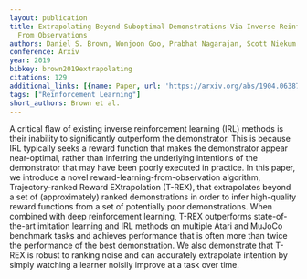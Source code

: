 ```yaml
---
layout: publication
title: Extrapolating Beyond Suboptimal Demonstrations Via Inverse Reinforcement Learning
  From Observations
authors: Daniel S. Brown, Wonjoon Goo, Prabhat Nagarajan, Scott Niekum
conference: Arxiv
year: 2019
bibkey: brown2019extrapolating
citations: 129
additional_links: [{name: Paper, url: 'https://arxiv.org/abs/1904.06387'}]
tags: ["Reinforcement Learning"]
short_authors: Brown et al.
---
```

A critical flaw of existing inverse reinforcement learning (IRL) methods is
their inability to significantly outperform the demonstrator. This is because
IRL typically seeks a reward function that makes the demonstrator appear
near-optimal, rather than inferring the underlying intentions of the
demonstrator that may have been poorly executed in practice. In this paper, we
introduce a novel reward-learning-from-observation algorithm, Trajectory-ranked
Reward EXtrapolation (T-REX), that extrapolates beyond a set of (approximately)
ranked demonstrations in order to infer high-quality reward functions from a
set of potentially poor demonstrations. When combined with deep reinforcement
learning, T-REX outperforms state-of-the-art imitation learning and IRL methods
on multiple Atari and MuJoCo benchmark tasks and achieves performance that is
often more than twice the performance of the best demonstration. We also
demonstrate that T-REX is robust to ranking noise and can accurately
extrapolate intention by simply watching a learner noisily improve at a task
over time.